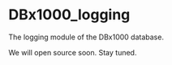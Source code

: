 # DBx1000_logging
The logging module of the DBx1000 database.

We will open source soon. Stay tuned.
